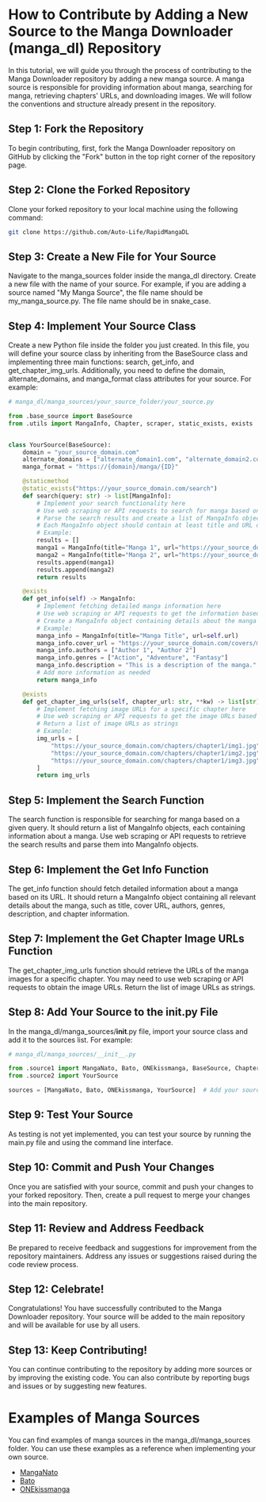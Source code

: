 # How to Contribute by Adding a New Source to the Manga Downloader (manga_dl) Repository

In this tutorial, we will guide you through the process of contributing to the Manga Downloader repository by adding a new manga source. A manga source is responsible for providing information about manga, searching for manga, retrieving chapters' URLs, and downloading images. We will follow the conventions and structure already present in the repository.

## Step 1: Fork the Repository

To begin contributing, first, fork the Manga Downloader repository on GitHub by clicking the "Fork" button in the top right corner of the repository page.

## Step 2: Clone the Forked Repository

Clone your forked repository to your local machine using the following command:

```bash
git clone https://github.com/Auto-Life/RapidMangaDL
```

## Step 3: Create a New File for Your Source

Navigate to the manga_sources folder inside the manga_dl directory. Create a new file with the name of your source. For example, if you are adding a source named "My Manga Source", the file name should be my_manga_source.py. The file name should be in snake_case.

## Step 4: Implement Your Source Class

Create a new Python file inside the folder you just created. In this file, you will define your source class by inheriting from the BaseSource class and implementing three main functions: search, get_info, and get_chapter_img_urls. Additionally, you need to define the domain, alternate_domains, and manga_format class attributes for your source. For example:

```python
# manga_dl/manga_sources/your_source_folder/your_source.py

from .base_source import BaseSource
from .utils import MangaInfo, Chapter, scraper, static_exists, exists


class YourSource(BaseSource):
    domain = "your_source_domain.com"
    alternate_domains = ["alternate_domain1.com", "alternate_domain2.com"]
    manga_format = "https://{domain}/manga/{ID}"

    @staticmethod
    @static_exists("https://your_source_domain.com/search")
    def search(query: str) -> list[MangaInfo]:
        # Implement your search functionality here
        # Use web scraping or API requests to search for manga based on the query
        # Parse the search results and create a list of MangaInfo objects
        # Each MangaInfo object should contain at least title and URL of the manga
        # Example:
        results = []
        manga1 = MangaInfo(title="Manga 1", url="https://your_source_domain.com/manga/manga1")
        manga2 = MangaInfo(title="Manga 2", url="https://your_source_domain.com/manga/manga2")
        results.append(manga1)
        results.append(manga2)
        return results

    @exists
    def get_info(self) -> MangaInfo:
        # Implement fetching detailed manga information here
        # Use web scraping or API requests to get the information based on self.url
        # Create a MangaInfo object containing details about the manga
        # Example:
        manga_info = MangaInfo(title="Manga Title", url=self.url)
        manga_info.cover_url = "https://your_source_domain.com/covers/manga_cover.jpg"
        manga_info.authors = ["Author 1", "Author 2"]
        manga_info.genres = ["Action", "Adventure", "Fantasy"]
        manga_info.description = "This is a description of the manga."
        # Add more information as needed
        return manga_info

    @exists
    def get_chapter_img_urls(self, chapter_url: str, **kw) -> list[str]:
        # Implement fetching image URLs for a specific chapter here
        # Use web scraping or API requests to get the image URLs based on chapter_url
        # Return a list of image URLs as strings
        # Example:
        img_urls = [
            "https://your_source_domain.com/chapters/chapter1/img1.jpg",
            "https://your_source_domain.com/chapters/chapter1/img2.jpg",
            "https://your_source_domain.com/chapters/chapter1/img3.jpg",
        ]
        return img_urls

```

## Step 5: Implement the Search Function

The search function is responsible for searching for manga based on a given query. It should return a list of MangaInfo objects, each containing information about a manga. Use web scraping or API requests to retrieve the search results and parse them into MangaInfo objects.

## Step 6: Implement the Get Info Function

The get_info function should fetch detailed information about a manga based on its URL. It should return a MangaInfo object containing all relevant details about the manga, such as title, cover URL, authors, genres, description, and chapter information.

## Step 7: Implement the Get Chapter Image URLs Function

The get_chapter_img_urls function should retrieve the URLs of the manga images for a specific chapter. You may need to use web scraping or API requests to obtain the image URLs. Return the list of image URLs as strings.

## Step 8: Add Your Source to the **init**.py File

In the manga_dl/manga_sources/**init**.py file, import your source class and add it to the sources list. For example:

```python
# manga_dl/manga_sources/__init__.py

from .source1 import MangaNato, Bato, ONEkissmanga, BaseSource, Chapter, MangaInfo
from .source2 import YourSource

sources = [MangaNato, Bato, ONEkissmanga, YourSource]  # Add your source class here
```

## Step 9: Test Your Source

As testing is not yet implemented, you can test your source by running the main.py file and using the command line interface.

## Step 10: Commit and Push Your Changes

Once you are satisfied with your source, commit and push your changes to your forked repository. Then, create a pull request to merge your changes into the main repository.

## Step 11: Review and Address Feedback

Be prepared to receive feedback and suggestions for improvement from the repository maintainers. Address any issues or suggestions raised during the code review process.

## Step 12: Celebrate!

Congratulations! You have successfully contributed to the Manga Downloader repository. Your source will be added to the main repository and will be available for use by all users.

## Step 13: Keep Contributing!

You can continue contributing to the repository by adding more sources or by improving the existing code. You can also contribute by reporting bugs and issues or by suggesting new features.

# Examples of Manga Sources

You can find examples of manga sources in the manga_dl/manga_sources folder. You can use these examples as a reference when implementing your own source.

- [MangaNato](https://github.com/Auto-Life/RapidMangaDL/blob/main/manga_dl/manga_sources/source1.py)
- [Bato](https://github.com/Auto-Life/RapidMangaDL/blob/main/manga_dl/manga_sources/source1.py)
- [ONEkissmanga](https://github.com/Auto-Life/RapidMangaDL/blob/main/manga_dl/manga_sources/source1.py)


